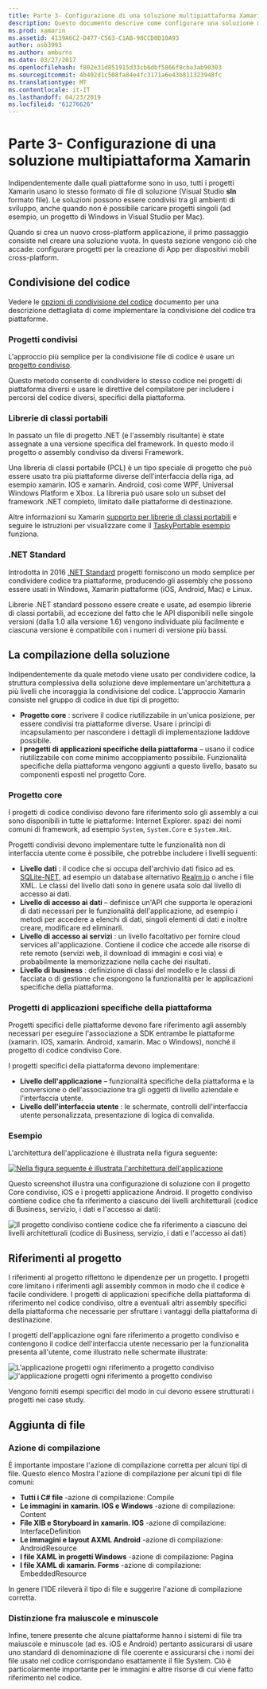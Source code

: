 ```yaml
---
title: Parte 3- Configurazione di una soluzione multipiattaforma Xamarin
description: Questo documento descrive come configurare una soluzione multipiattaforma in Xamarin. Viene illustrata vari condivisione strategie, ad esempio di codice condiviso progetti e .NET Standard.
ms.prod: xamarin
ms.assetid: 4139A6C2-D477-C563-C1AB-98CCD0D10A93
author: asb3993
ms.author: amburns
ms.date: 03/27/2017
ms.openlocfilehash: f802e31d851915d33cb6dbf5866f8cba3ab90303
ms.sourcegitcommit: 4b402d1c508fa84e4fc3171a6e43b811323948fc
ms.translationtype: MT
ms.contentlocale: it-IT
ms.lasthandoff: 04/23/2019
ms.locfileid: "61276626"
---
```

# <a name="part-3---setting-up-a-xamarin-cross-platform-solution"></a>Parte 3- Configurazione di una soluzione multipiattaforma Xamarin

Indipendentemente dalle quali piattaforme sono in uso, tutti i progetti Xamarin usano lo stesso formato di file di soluzione (Visual Studio **sln** formato file). Le soluzioni possono essere condivisi tra gli ambienti di sviluppo, anche quando non è possibile caricare progetti singoli (ad esempio, un progetto di Windows in Visual Studio per Mac).



Quando si crea un nuovo cross-platform applicazione, il primo passaggio consiste nel creare una soluzione vuota. In questa sezione vengono ciò che accade: configurare progetti per la creazione di App per dispositivi mobili cross-platform.

 <a name="Sharing_Code" />


## <a name="sharing-code"></a>Condivisione del codice

Vedere le [opzioni di condivisione del codice](~/cross-platform/app-fundamentals/code-sharing.md) documento per una descrizione dettagliata di come implementare la condivisione del codice tra piattaforme.

 <a name="Shared_Asset_Projects" />


### <a name="shared-projects"></a>Progetti condivisi

L'approccio più semplice per la condivisione file di codice è usare un [progetto condiviso](~/cross-platform/app-fundamentals/shared-projects.md).

Questo metodo consente di condividere lo stesso codice nei progetti di piattaforma diversi e usare le direttive del compilatore per includere i percorsi del codice diversi, specifici della piattaforma.

 <a name="Portable_Class_Libraries" />


### <a name="portable-class-libraries-pcl"></a>Librerie di classi portabili

In passato un file di progetto .NET (e l'assembly risultante) è state assegnate a una versione specifica del framework. In questo modo il progetto o assembly condiviso da diversi Framework.

Una libreria di classi portabile (PCL) è un tipo speciale di progetto che può essere usato tra più piattaforme diverse dell'interfaccia della riga, ad esempio xamarin. IOS e xamarin. Android, così come WPF, Universal Windows Platform e Xbox. La libreria può usare solo un subset del framework .NET completo, limitato dalle piattaforme di destinazione.

Altre informazioni su Xamarin [supporto per librerie di classi portabili](~/cross-platform/app-fundamentals/pcl.md) e seguire le istruzioni per visualizzare come il [TaskyPortable esempio](https://github.com/xamarin/mobile-samples/tree/master/TaskyPortable) funziona.


### <a name="net-standard"></a>.NET Standard

Introdotta in 2016 [.NET Standard](~/cross-platform/app-fundamentals/net-standard.md) progetti forniscono un modo semplice per condividere codice tra piattaforme, producendo gli assembly che possono essere usati in Windows, Xamarin piattaforme (iOS, Android, Mac) e Linux.

Librerie .NET standard possono essere create e usate, ad esempio librerie di classi portabili, ad eccezione del fatto che le API disponibili nelle singole versioni (dalla 1.0 alla versione 1.6) vengono individuate più facilmente e ciascuna versione è compatibile con i numeri di versione più bassi.



 <a name="Populating_the_Solution" />


## <a name="populating-the-solution"></a>La compilazione della soluzione

Indipendentemente da quale metodo viene usato per condividere codice, la struttura complessiva della soluzione deve implementare un'architettura a più livelli che incoraggia la condivisione del codice.
L'approccio Xamarin consiste nel gruppo di codice in due tipi di progetto:

-   **Progetto core** : scrivere il codice riutilizzabile in un'unica posizione, per essere condivisi tra piattaforme diverse. Usare i principi di incapsulamento per nascondere i dettagli di implementazione laddove possibile.
-   **I progetti di applicazioni specifiche della piattaforma** – usano il codice riutilizzabile con come minimo accoppiamento possibile. Funzionalità specifiche della piattaforma vengono aggiunti a questo livello, basato su componenti esposti nel progetto Core.


 <a name="Core_Project" />


### <a name="core-project"></a>Progetto core

I progetti di codice condiviso devono fare riferimento solo gli assembly a cui sono disponibili in tutte le piattaforme: Internet Explorer. spazi dei nomi comuni di framework, ad esempio `System`, `System.Core` e `System.Xml`.

Progetti condivisi devono implementare tutte le funzionalità non di interfaccia utente come è possibile, che potrebbe includere i livelli seguenti:

-   **Livello dati** : il codice che si occupa dell'archivio dati fisico ad es.  [SQLite-NET](https://github.com/praeclarum/sqlite-net), ad esempio un database alternativo [Realm.io](https://realm.io/products/realm-mobile-database/) o anche i file XML. Le classi del livello dati sono in genere usata solo dal livello di accesso ai dati.
-   **Livello di accesso ai dati** – definisce un'API che supporta le operazioni di dati necessari per le funzionalità dell'applicazione, ad esempio i metodi per accedere a elenchi di dati, singoli elementi di dati e inoltre creare, modificare ed eliminarli.
-   **Livello di accesso ai servizi** : un livello facoltativo per fornire cloud services all'applicazione. Contiene il codice che accede alle risorse di rete remoto (servizi web, il download di immagini e così via) e probabilmente la memorizzazione nella cache dei risultati.
-   **Livello di business** : definizione di classi del modello e le classi di facciata o di gestione che espongono la funzionalità per le applicazioni specifiche della piattaforma.


 <a name="Platform-Specific_Application_Projects" />


### <a name="platform-specific-application-projects"></a>Progetti di applicazioni specifiche della piattaforma

Progetti specifici delle piattaforme devono fare riferimento agli assembly necessari per eseguire l'associazione a SDK entrambe le piattaforme (xamarin. IOS, xamarin. Android, xamarin. Mac o Windows), nonché il progetto di codice condiviso Core.

I progetti specifici della piattaforma devono implementare:

-   **Livello dell'applicazione** – funzionalità specifiche della piattaforma e la conversione o dell'associazione tra gli oggetti di livello aziendale e l'interfaccia utente.
-   **Livello dell'interfaccia utente** : le schermate, controlli dell'interfaccia utente personalizzata, presentazione di logica di convalida.


<a name="Example" />


### <a name="example"></a>Esempio

L'architettura dell'applicazione è illustrata nella figura seguente:

 [ ![](setting-up-a-xamarin-cross-platform-solution-images/conceptualarchitecture.png "Nella figura seguente è illustrata l'architettura dell'applicazione")](setting-up-a-xamarin-cross-platform-solution-images/conceptualarchitecture.png#lightbox)

Questo screenshot illustra una configurazione di soluzione con il progetto Core condiviso, iOS e i progetti applicazione Android. Il progetto condiviso contiene codice che fa riferimento a ciascuno dei livelli architetturali (codice di Business, servizio, i dati e l'accesso ai dati):

 ![](setting-up-a-xamarin-cross-platform-solution-images/core-solution-example.png "Il progetto condiviso contiene codice che fa riferimento a ciascuno dei livelli architetturali (codice di Business, servizio, i dati e l'accesso ai dati)")


 <a name="Project_References" />


## <a name="project-references"></a>Riferimenti al progetto

I riferimenti al progetto riflettono le dipendenze per un progetto. I progetti core limitano i riferimenti agli assembly common in modo che il codice è facile condividere.
I progetti di applicazioni specifiche della piattaforma di riferimento nel codice condiviso, oltre a eventuali altri assembly specifici della piattaforma che necessarie per sfruttare i vantaggi della piattaforma di destinazione.

I progetti dell'applicazione ogni fare riferimento a progetto condiviso e contengono il codice dell'interfaccia utente necessario per la funzionalità presenta all'utente, come illustrato nelle schermate illustrate:

![](setting-up-a-xamarin-cross-platform-solution-images/solution-android.png "L'applicazione progetti ogni riferimento a progetto condiviso") ![](setting-up-a-xamarin-cross-platform-solution-images/solution-ios.png "l'applicazione progetti ogni riferimento a progetto condiviso")


Vengono forniti esempi specifici del modo in cui devono essere strutturati i progetti nei case study.

 <a name="Adding_Files" />


## <a name="adding-files"></a>Aggiunta di file

 <a name="Build_Action" />


### <a name="build-action"></a>Azione di compilazione

È importante impostare l'azione di compilazione corretta per alcuni tipi di file. Questo elenco Mostra l'azione di compilazione per alcuni tipi di file comuni:

-  **Tutti i C# file** -azione di compilazione: Compile
-   **Le immagini in xamarin. IOS e Windows** -azione di compilazione: Content
-   **File XIB e Storyboard in xamarin. IOS** -azione di compilazione: InterfaceDefinition
-   **Le immagini e layout AXML Android** -azione di compilazione: AndroidResource
-  **I file XAML in progetti Windows** -azione di compilazione: Pagina
-  **I file XAML di xamarin. Forms** -azione di compilazione: EmbeddedResource


In genere l'IDE rileverà il tipo di file e suggerire l'azione di compilazione corretta.

 <a name="Case_Sensitivity" />


### <a name="case-sensitivity"></a>Distinzione fra maiuscole e minuscole

Infine, tenere presente che alcune piattaforme hanno i sistemi di file tra maiuscole e minuscole (ad es.
iOS e Android) pertanto assicurarsi di usare uno standard di denominazione di file coerente e assicurarsi che i nomi dei file usato nel codice corrispondano esattamente il file System. Ciò è particolarmente importante per le immagini e altre risorse di cui viene fatto riferimento nel codice.

